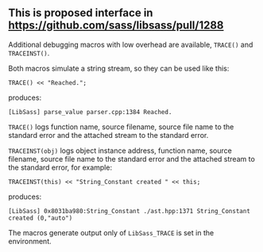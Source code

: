 ## This is proposed interface in https://github.com/sass/libsass/pull/1288

Additional debugging macros with low overhead are available, `TRACE()` and `TRACEINST()`.

Both macros simulate a string stream, so they can be used like this:

    TRACE() << "Reached.";

produces:

    [LibSass] parse_value parser.cpp:1384 Reached.

`TRACE()`
   logs function name, source filename, source file name to the standard error and the attached
   stream to the standard error.

`TRACEINST(obj)`
   logs object instance address, function name, source filename, source file name to the standard error and the attached stream to the standard error, for example:

    TRACEINST(this) << "String_Constant created " << this;

produces:

    [LibSass] 0x8031ba980:String_Constant ./ast.hpp:1371 String_Constant created (0,"auto")

The macros generate output only of `LibSass_TRACE` is set in the environment.
